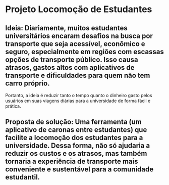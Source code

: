 # Projeto Locomoção de Estudantes

## Ideia: Diariamente, muitos estudantes universitários encaram desafios na busca por transporte que seja acessível, econômico e seguro, especialmente em regiões com escassas opções de transporte público. Isso causa atrasos, gastos altos com aplicativos de transporte e dificuldades para quem não tem carro próprio.
Portanto, a ideia é reduzir tanto o tempo quanto o dinheiro gasto pelos usuários em suas viagens diárias para a universidade de forma fácil e prática.

## Proposta de solução: Uma ferramenta (um aplicativo de caronas entre estudantes) que facilite a locomoção dos estudantes para a universidade. Dessa forma, não só ajudaria a reduzir os custos e os atrasos, mas também tornaria a experiência de transporte mais conveniente e sustentável para a comunidade estudantil.
